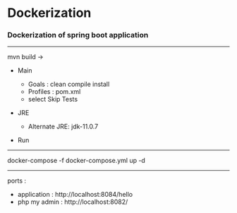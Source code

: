 # Dockerization

### Dockerization of spring boot application

-----------------------

mvn build ->
 - Main

   - Goals : clean compile install
   - Profiles : pom.xml
   - select Skip Tests

 - JRE
    - Alternate JRE: jdk-11.0.7

- Run

-----------------------

docker-compose -f docker-compose.yml up -d

-----------------------

ports : 
 - application : http://localhost:8084/hello
 - php my admin : http://localhost:8082/        
